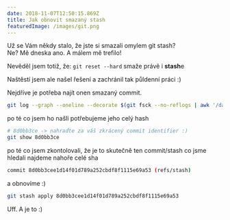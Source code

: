```yaml
---
date: 2018-11-07T12:50:15.869Z
title: Jak obnovit smazaný stash
featuredImage: /images/git.png
---
```

Už se Vám někdy stalo, že jste si smazali omylem git stash? \
Ne? Mě dneska ano. A málem mě trefilo! 

Nevěděl jsem totiž, že: `git reset --hard` smaže právě i **stash**e

<!-- end -->

Naštěstí jsem ale našel řešení a zachránil tak půldenní práci :)

Nejdříve je potřeba najít onen smazaný commit. 
```bash
git log --graph --oneline --decorate $(git fsck --no-reflogs | awk '/dangling commit/ {print $3}')
```

po té co jsem ho našli potřebujeme jeho celý hash
```bash
# 8d0bb3ce -> nahraďte za váš zkrácený commit identifier :)
git show 8d0bb3ce
```
po té co jsem zkontolovali, že je to skutečně ten commit/stash co jsme hledali najdeme nahoře celé sha

```bash
commit 8d0bb3cee1d14f01d789a252cbdf8f1115e69a53 (refs/stash)
```

a obnovíme :)

```bash
git stash apply 8d0bb3cee1d14f01d789a252cbdf8f1115e69a53
```

Uff. A je to :)

